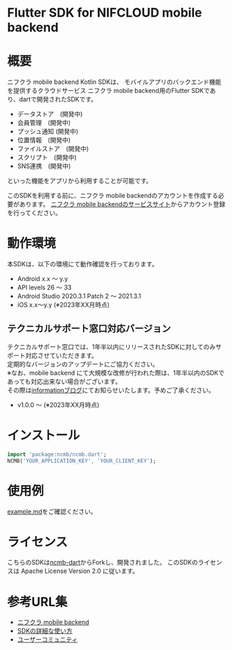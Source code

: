 # Flutter SDK for NIFCLOUD mobile backend

# 概要

ニフクラ mobile backend Kotlin SDKは、 モバイルアプリのバックエンド機能を提供するクラウドサービス ニフクラ mobile backend用のFlutter SDKであり、dartで開発されたSDKです。

  - データストア　(開発中)
  - 会員管理　(開発中)
  - プッシュ通知 (開発中)
  - 位置情報　(開発中)
  - ファイルストア　(開発中)
  - スクリプト　(開発中)
  - SNS連携　(開発中)

といった機能をアプリから利用することが可能です。

このSDKを利用する前に、ニフクラ mobile backendのアカウントを作成する必要があります。 [ニフクラ mobile backendのサービスサイト](https://mbaas.nifcloud.com/)からアカウント登録を行ってください。

# 動作環境

本SDKは、以下の環境にて動作確認を行っております。
- Android x.x ～ y.y
- API levels 26 ～ 33
- Android Studio 2020.3.1 Patch 2 ～ 2021.3.1
- iOS x.x〜y.y
(※2023年XX月時点)

## テクニカルサポート窓口対応バージョン

テクニカルサポート窓口では、1年半以内にリリースされたSDKに対してのみサポート対応させていただきます。<br>
定期的なバージョンのアップデートにご協力ください。<br>
※なお、mobile backend にて大規模な改修が行われた際は、1年半以内のSDKであっても対応出来ない場合がございます。<br>
その際は[informationブログ](https://mbaas.nifcloud.com/info/)にてお知らせいたします。予めご了承ください。

- v1.0.0 ～ (※2023年XX月時点)

# インストール

```dart
import 'package:ncmb/ncmb.dart';
NCMB('YOUR_APPLICATION_KEY', 'YOUR_CLIENT_KEY');
```

# 使用例

[example.md](./example/readme.md)をご確認ください。

# ライセンス

こちらのSDKは[ncmb-dart](https://github.com/NCMBMania/ncmb-dart)からForkし、開発されました。
このSDKのライセンスは Apache License Version 2.0 に従います。

# 参考URL集

- [ニフクラ mobile backend](https://mbaas.nifcloud.com/)
- [SDKの詳細な使い方](https://mbaas.nifcloud.com/doc/current/)
- [ユーザーコミュニティ](https://github.com/NIFCLOUD-mbaas/UserCommunity)
